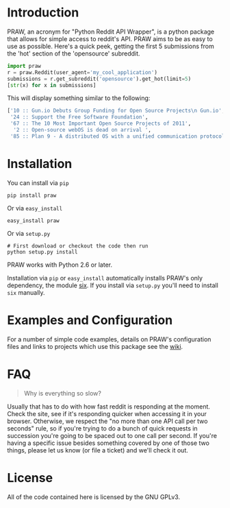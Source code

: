 # Introduction

PRAW, an acronym for "Python Reddit API Wrapper", is a python package that
allows for simple access to reddit's API.  PRAW aims to be as easy to use as
possible. Here's a quick peek, getting the first 5 submissions from the 'hot'
section of the 'opensource' subreddit.

```python
import praw
r = praw.Reddit(user_agent='my_cool_application')
submissions = r.get_subreddit('opensource').get_hot(limit=5)
[str(x) for x in submissions]
```

This will display something similar to the following:

```python
['10 :: Gun.io Debuts Group Funding for Open Source Projects\n Gun.io',
 '24 :: Support the Free Software Foundation',
 '67 :: The 10 Most Important Open Source Projects of 2011',
  '2 :: Open-source webOS is dead on arrival ',
 '85 :: Plan 9 - A distributed OS with a unified communication protocol and I/O driver model.  Wow.']
```

# Installation
You can install via `pip`

    pip install praw

Or via `easy_install`

    easy_install praw

Or via `setup.py`

    # First download or checkout the code then run
    python setup.py install

PRAW works with Python 2.6 or later.

Installation via `pip` or `easy_install` automatically installs PRAW's only
dependency, the module [six](http://pypi.python.org/pypi/six/). If you install 
via `setup.py` you'll need to install `six` manually.

# Examples and Configuration

For a number of simple code examples, details on PRAW's
configuration files and links to projects which use this package see the
[wiki](https://github.com/praw-dev/praw/wiki).


# FAQ
> Why is everything so slow?

Usually that has to do with how fast reddit is responding at the moment. Check
the site, see if it's responding quicker when accessing it in your browser.
Otherwise, we respect the "no more than one API call per two seconds" rule, so
if you're trying to do a bunch of quick requests in succession you're going to
be spaced out to one call per second. If you're having a specific issue besides
something covered by one of those two things, please let us know (or file a
ticket) and we'll check it out.


# License
All of the code contained here is licensed by the GNU GPLv3.

